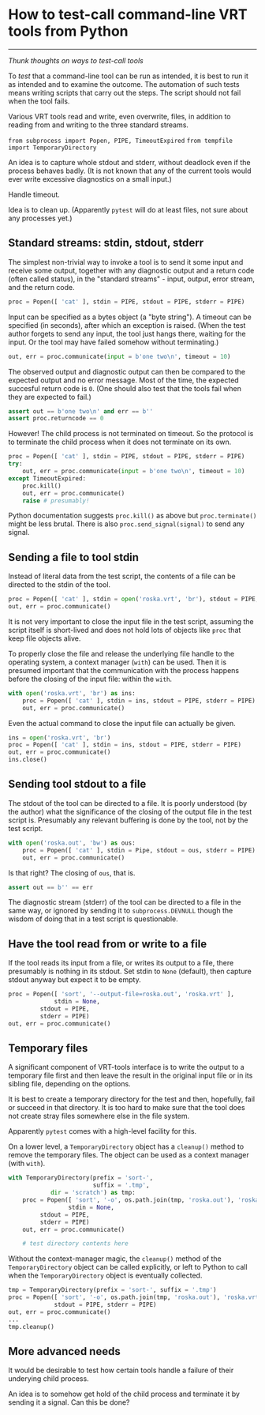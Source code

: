 # How to test-call command-line VRT tools from Python
-----------------------------------------------------

_Thunk thoughts on ways to test-call tools_

To *test* that a command-line tool can be run as intended, it is best
to run it as intended and to examine the outcome. The automation of
such tests means writing scripts that carry out the steps. The script
should not fail when the tool fails.

Various VRT tools read and write, even overwrite, files, in addition
to reading from and writing to the three standard streams.

`from subprocess import Popen, PIPE, TimeoutExpired`
`from tempfile import TemporaryDirectory`

An idea is to capture whole stdout and stderr, without deadlock even
if the process behaves badly. (It is not known that any of the current
tools would ever write excessive diagnostics on a small input.)

Handle timeout.

Idea is to clean up. (Apparently `pytest` will do at least files, not
sure about any processes yet.)

## Standard streams: stdin, stdout, stderr

The simplest non-trivial way to invoke a tool is to send it some input
and receive some output, together with any diagnostic output and a
return code (often called status), in the "standard streams" - input,
output, error stream, and the return code.

```python
proc = Popen([ 'cat' ], stdin = PIPE, stdout = PIPE, stderr = PIPE)
```

Input can be specified as a bytes object (a "byte string"). A timeout
can be specified (in seconds), after which an exception is raised.
(When the test author forgets to send any input, the tool just hangs
there, waiting for the input. Or the tool may have failed somehow
without terminating.)

```python
out, err = proc.communicate(input = b'one two\n', timeout = 10)
```

The observed output and diagnostic output can then be compared to the
expected output and no error message. Most of the time, the expected
succesful return code is `0`. (One should also test that the tools
fail when they are expected to fail.)

```python
assert out == b'one two\n' and err == b''
assert proc.returncode == 0
```

However! The child process is not terminated on timeout. So the
protocol is to terminate the child process when it does not terminate
on its own.

```python
proc = Popen([ 'cat' ], stdin = PIPE, stdout = PIPE, stderr = PIPE)
try:
    out, err = proc.communicate(input = b'one two\n', timeout = 10)
except TimeoutExpired:
    proc.kill()
    out, err = proc.communicate()
    raise # presumably!
```

Python documentation suggests `proc.kill()` as above but
`proc.terminate()` might be less brutal. There is also
`proc.send_signal(signal)` to send any signal.

## Sending a file to tool stdin

Instead of literal data from the test script, the contents of a file
can be directed to the stdin of the tool.

```python
proc = Popen([ 'cat' ], stdin = open('roska.vrt', 'br'), stdout = PIPE, stderr = PIPE)
out, err = proc.communicate()
```

It is not very important to close the input file in the test script,
assuming the script itself is short-lived and does not hold lots of
objects like `proc` that keep file objects alive.

To properly close the file and release the underlying file handle to
the operating system, a context manager (`with`) can be used. Then it
is presumed important that the communication with the process happens
before the closing of the input file: within the `with`.

```python
with open('roska.vrt', 'br') as ins:
    proc = Popen([ 'cat' ], stdin = ins, stdout = PIPE, stderr = PIPE)
    out, err = proc.communicate()
```

Even the actual command to close the input file can actually be given.

```python
ins = open('roska.vrt', 'br')
proc = Popen([ 'cat' ], stdin = ins, stdout = PIPE, stderr = PIPE)
out, err = proc.communicate()
ins.close()
```

## Sending tool stdout to a file

The stdout of the tool can be directed to a file. It is poorly
understood (by the author) what the significance of the closing of the
output file in the test script is. Presumably any relevant buffering
is done by the tool, not by the test script.

```python
with open('roska.out', 'bw') as ous:
    proc = Popen([ 'cat' ], stdin = Pipe, stdout = ous, stderr = PIPE)
    out, err = proc.communicate()
```

Is that right? The closing of `ous`, that is.

```python
assert out == b'' == err
```

The diagnostic stream (stderr) of the tool can be directed to a file
in the same way, or ignored by sending it to `subprocess.DEVNULL`
though the wisdom of doing that in a test script is questionable.

## Have the tool read from or write to a file

If the tool reads its input from a file, or writes its output to a
file, there presumably is nothing in its stdout. Set stdin to `None`
(default), then capture stdout anyway but expect it to be empty.

```python
proc = Popen([ 'sort', '--output-file=roska.out', 'roska.vrt' ],
             stdin = None,
	     stdout = PIPE,
	     stderr = PIPE)
out, err = proc.communicate()
```

## Temporary files

A significant component of VRT-tools interface is to write the output
to a temporary file first and then leave the result in the original
input file or in its sibling file, depending on the options.

It is best to create a temporary directory for the test and then,
hopefully, fail or succeed in that directory. It is too hard to make
sure that the tool does not create stray files somewhere else in the
file system.

Apparently `pytest` comes with a high-level facility for this.

On a lower level, a `TemporaryDirectory` object has a `cleanup()`
method to remove the temporary files. The object can be used as a
context manager (with `with`).

```python
with TemporaryDirectory(prefix = 'sort-',
                        suffix = '.tmp',
			dir = 'scratch') as tmp:
    proc = Popen([ 'sort', '-o', os.path.join(tmp, 'roska.out'), 'roska.vrt'],
                 stdin = None,
		 stdout = PIPE,
		 stderr = PIPE)
    out, err = proc.communicate()

    # test directory contents here
```

Without the context-manager magic, the `cleanup()` method of the
`TemporaryDirectory` object can be called explicitly, or left to
Python to call when the `TemporaryDirectory` object is eventually
collected.

```python
tmp = TemporaryDirectory(prefix = 'sort-', suffix = '.tmp')
proc = Popen([ 'sort', '-o', os.path.join(tmp, 'roska.out'), 'roska.vrt' ],
             stdout = PIPE, stderr = PIPE)
out, err = proc.communicate()
...
tmp.cleanup()
```

## More advanced needs

It would be desirable to test how certain tools handle a failure of
their underying child process.

An idea is to somehow get hold of the child process and terminate it
by sending it a signal. Can this be done?
